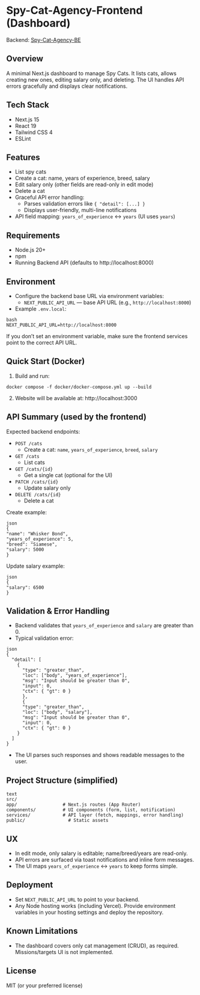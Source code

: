 # Spy-Cat-Agency-Frontend (Dashboard)

Backend: [Spy-Cat-Agency-BE](https://github.com/Zebaro24/Spy-Cat-Agency-BE)

## Overview

A minimal Next.js dashboard to manage Spy Cats. It lists cats, allows creating new ones, editing salary only, and
deleting. The UI handles API errors gracefully and displays clear notifications.

## Tech Stack

- Next.js 15
- React 19
- Tailwind CSS 4
- ESLint

## Features

- List spy cats
- Create a cat: name, years of experience, breed, salary
- Edit salary only (other fields are read-only in edit mode)
- Delete a cat
- Graceful API error handling:
    - Parses validation errors like `{ "detail": [...] }`
    - Displays user-friendly, multi-line notifications
- API field mapping: `years_of_experience` ↔ `years` (UI uses `years`)

## Requirements

- Node.js 20+
- npm
- Running Backend API (defaults to http://localhost:8000)

## Environment

- Configure the backend base URL via environment variables:
    - `NEXT_PUBLIC_API_URL` — base API URL (e.g., `http://localhost:8000`)
- Example `.env.local`:

```
bash
NEXT_PUBLIC_API_URL=http://localhost:8000
```

If you don’t set an environment variable, make sure the frontend services point to the correct API URL.

## Quick Start (Docker)

1) Build and run:

```shell script
docker compose -f docker/docker-compose.yml up --build
```

2) Website will be available at:
   http://localhost:3000

## API Summary (used by the frontend)

Expected backend endpoints:

- `POST /cats`
    - Create a cat: `name`, `years_of_experience`, `breed`, `salary`
- `GET /cats`
    - List cats
- `GET /cats/{id}`
    - Get a single cat (optional for the UI)
- `PATCH /cats/{id}`
    - Update salary only
- `DELETE /cats/{id}`
    - Delete a cat

Create example:

```
json
{
"name": "Whisker Bond",
"years_of_experience": 5,
"breed": "Siamese",
"salary": 5000
}
```

Update salary example:

```
json
{
"salary": 6500
}
```

## Validation & Error Handling

- Backend validates that `years_of_experience` and `salary` are greater than 0.
- Typical validation error:

```
json
{
  "detail": [
    {
      "type": "greater_than",
      "loc": ["body", "years_of_experience"],
      "msg": "Input should be greater than 0",
      "input": 0,
      "ctx": { "gt": 0 }
      },
      {
      "type": "greater_than",
      "loc": ["body", "salary"],
      "msg": "Input should be greater than 0",
      "input": 0,
      "ctx": { "gt": 0 }
    }
  ]
}
```

- The UI parses such responses and shows readable messages to the user.

## Project Structure (simplified)

```
text
src/
app/                 # Next.js routes (App Router)
components/          # UI components (form, list, notification)
services/            # API layer (fetch, mappings, error handling)
public/                # Static assets
```

## UX

- In edit mode, only salary is editable; name/breed/years are read-only.
- API errors are surfaced via toast notifications and inline form messages.
- The UI maps `years_of_experience` ↔ `years` to keep forms simple.

## Deployment

- Set `NEXT_PUBLIC_API_URL` to point to your backend.
- Any Node hosting works (including Vercel). Provide environment variables in your hosting settings and deploy the
  repository.

## Known Limitations

- The dashboard covers only cat management (CRUD), as required. Missions/targets UI is not implemented.

## License

MIT (or your preferred license)